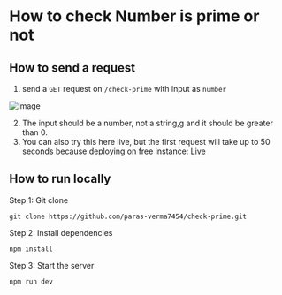 # How to check Number is prime or not

## How to send a request

1. send a ```GET``` request on ```/check-prime``` with input as ```number```

![image](https://github.com/user-attachments/assets/3ef3ff12-c1d3-485c-a415-73a4fcdab145)


2. The input should be a number, not a string,g and it should be greater than 0.
3. You can also try this here live, but the first request will take up to 50 seconds because deploying on free instance: [Live](https://check-prime.onrender.com/check-prime)

## How to run locally

Step 1: Git clone
```
git clone https://github.com/paras-verma7454/check-prime.git
```

Step 2: Install dependencies
```
npm install
```
Step 3: Start the server
```
npm run dev
```
